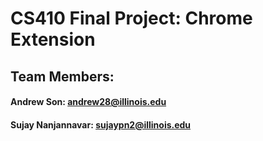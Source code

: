 # CS410 Final Project: Chrome Extension

## Team Members:
#### Andrew Son: andrew28@illinois.edu
#### Sujay Nanjannavar: sujaypn2@illinois.edu



